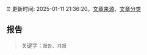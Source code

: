 :alarm_clock: 更新时间: 2025-01-11 21:36:20。[文章来源](/README.md)、[文章分类](/TAGS.md)

## 报告


> 关键字：`报告`、`月报`



